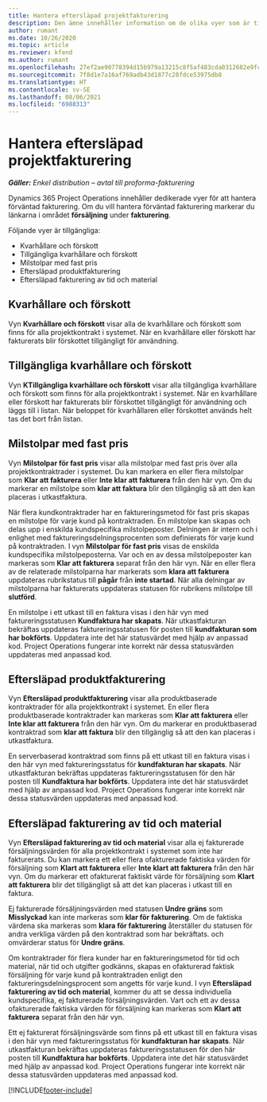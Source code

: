 ```yaml
---
title: Hantera eftersläpad projektfakturering
description: Den ämne innehåller information om de olika vyer som är tillgängliga för hantering av eftersläpande fakturering för projekt.
author: rumant
ms.date: 10/26/2020
ms.topic: article
ms.reviewer: kfend
ms.author: rumant
ms.openlocfilehash: 27ef2ae90778394d15b979a13215c8f5af483cda0312682e9fc7256b8282b999
ms.sourcegitcommit: 7f8d1e7a16af769adb43d1877c28fdce53975db8
ms.translationtype: HT
ms.contentlocale: sv-SE
ms.lasthandoff: 08/06/2021
ms.locfileid: "6988313"
---
```

# <a name="manage-project-billing-backlog"></a>Hantera eftersläpad projektfakturering 

_**Gäller:** Enkel distribution – avtal till proforma-fakturering_

Dynamics 365 Project Operations innehåller dedikerade vyer för att hantera förväntad fakturering. Om du vill hantera förväntad fakturering markerar du länkarna i området **försäljning** under **fakturering**. 

Följande vyer är tillgängliga:

- Kvarhållare och förskott
- Tillgängliga kvarhållare och förskott
- Milstolpar med fast pris
- Eftersläpad produktfakturering
- Eftersläpad fakturering av tid och material

## <a name="retainers-and-advances"></a>Kvarhållare och förskott

Vyn **Kvarhållare och förskott** visar alla de kvarhållare och förskott som finns för alla projektkontrakt i systemet. När en kvarhållare eller förskott har fakturerats blir förskottet tillgängligt för användning.

## <a name="available-retainers-and-advances"></a>Tillgängliga kvarhållare och förskott

Vyn **KTillgängliga kvarhållare och förskott** visar alla tillgängliga kvarhållare och förskott som finns för alla projektkontrakt i systemet. När en kvarhållare eller förskott har fakturerats blir förskottet tillgängligt för användning och läggs till i listan. När beloppet för kvarhållaren eller förskottet används helt tas det bort från listan.

## <a name="fixed-price-milestones"></a>Milstolpar med fast pris

Vyn **Milstolpar för fast pris** visar alla milstolpar med fast pris över alla projektkontraktrader i systemet. Du kan markera en eller flera milstolpar som **Klar att fakturera** eller **Inte klar att fakturera** från den här vyn. Om du markerar en milstolpe som **klar att faktura** blir den tillgänglig så att den kan placeras i utkastfaktura.

När flera kundkontraktrader har en faktureringsmetod för fast pris skapas en milstolpe för varje kund på kontraktraden. En milstolpe kan skapas och delas upp i enskilda kundspecifika milstolpeposter. Delningen är intern och i enlighet med faktureringsdelningsprocenten som definierats för varje kund på kontraktraden. I vyn **Milstolpar för fast pris** visas de enskilda kundspecifika milstolpeposterna. Var och en av dessa milstolpeposter kan markeras som **Klar att fakturera** separat från den här vyn. När en eller flera av de relaterade milstolparna har markerats som **klara att fakturera** uppdateras rubrikstatus till **pågår** från **inte startad**. När alla delningar av milstolparna har fakturerats uppdateras statusen för rubrikens milstolpe till **slutförd**.

En milstolpe i ett utkast till en faktura visas i den här vyn med faktureringsstatusen **Kundfaktura har skapats**. När utkastfakturan bekräftas uppdateras faktureringsstatusen för posten till **kundfakturan som har bokförts**. Uppdatera inte det här statusvärdet med hjälp av anpassad kod. Project Operations fungerar inte korrekt när dessa statusvärden uppdateras med anpassad kod.

## <a name="product-billing-backlog"></a>Eftersläpad produktfakturering

Vyn **Eftersläpad produktfakturering** visar alla produktbaserade kontraktrader för alla projektkontrakt i systemet. En eller flera produktbaserade kontraktrader kan markeras som **Klar att fakturera** eller **Inte klar att fakturera** från den här vyn. Om du markerar en produktbaserad kontraktrad som **klar att faktura** blir den tillgänglig så att den kan placeras i utkastfaktura.

En serverbaserad kontraktrad som finns på ett utkast till en faktura visas i den här vyn med faktureringsstatus för **kundfakturan har skapats**. När utkastfakturan bekräftas uppdateras faktureringsstatusen för den här posten till **Kundfaktura har bokförts**. Uppdatera inte det här statusvärdet med hjälp av anpassad kod. Project Operations fungerar inte korrekt när dessa statusvärden uppdateras med anpassad kod.

## <a name="time-and-material-billing-backlog"></a>Eftersläpad fakturering av tid och material

Vyn **Eftersläpad fakturering av tid och material** visar alla ej fakturerade försäljningsvärden för alla projektkontrakt i systemet som inte har fakturerats. Du kan markera ett eller flera ofakturerade faktiska värden för försäljning som **Klart att fakturera** eller **Inte klart att fakturera** från den här vyn. Om du markerar ett ofakturerat faktiskt värde för försäljning som **Klart att fakturera** blir det tillgängligt så att det kan placeras i utkast till en faktura.

Ej fakturerade försäljningsvärden med statusen **Undre gräns** som **Misslyckad** kan inte markeras som **klar för fakturering**. Om de faktiska värdena ska markeras som **klara för fakturering** återställer du statusen för andra verkliga värden på den kontraktrad som har bekräftats. och omvärderar status för **Undre gräns**.

Om kontraktrader för flera kunder har en faktureringsmetod för tid och material, när tid och utgifter godkänns, skapas en ofakturerad faktisk försäljning för varje kund på kontraktraden enligt den faktureringsdelningsprocent som angetts för varje kund. I vyn **Eftersläpad fakturering av tid och material**, kommer du att se dessa individuella kundspecifika, ej fakturerade försäljningsvärden. Vart och ett av dessa ofakturerade faktiska värden för försäljning kan markeras som **Klart att fakturera** separat från den här vyn.

Ett ej fakturerat försäljningsvärde som finns på ett utkast till en faktura visas i den här vyn med faktureringsstatus för **kundfakturan har skapats**. När utkastfakturan bekräftas uppdateras faktureringsstatusen för den här posten till **Kundfaktura har bokförts**. Uppdatera inte det här statusvärdet med hjälp av anpassad kod. Project Operations fungerar inte korrekt när dessa statusvärden uppdateras med anpassad kod.


[!INCLUDE[footer-include](../../includes/footer-banner.md)]

